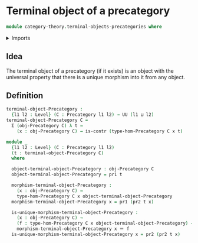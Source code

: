 # Terminal object of a precategory

```agda
module category-theory.terminal-objects-precategories where
```

<details><summary>Imports</summary>

```agda
open import category-theory.precategories

open import foundation.contractible-types
open import foundation.dependent-pair-types
open import foundation.universe-levels

open import foundation-core.identity-types
```

</details>

## Idea

The terminal object of a precategory (if it exists) is an object with the
universal property that there is a unique morphism into it from any object.

## Definition

```agda
terminal-object-Precategory :
  {l1 l2 : Level} (C : Precategory l1 l2) → UU (l1 ⊔ l2)
terminal-object-Precategory C =
  Σ (obj-Precategory C) λ t →
    (x : obj-Precategory C) → is-contr (type-hom-Precategory C x t)

module _
  {l1 l2 : Level} (C : Precategory l1 l2)
  (t : terminal-object-Precategory C)
  where

  object-terminal-object-Precategory : obj-Precategory C
  object-terminal-object-Precategory = pr1 t

  morphism-terminal-object-Precategory :
    (x : obj-Precategory C) →
    type-hom-Precategory C x object-terminal-object-Precategory
  morphism-terminal-object-Precategory x = pr1 (pr2 t x)

  is-unique-morphism-terminal-object-Precategory :
    (x : obj-Precategory C) →
    (f : type-hom-Precategory C x object-terminal-object-Precategory) →
    morphism-terminal-object-Precategory x ＝ f
  is-unique-morphism-terminal-object-Precategory x = pr2 (pr2 t x)
```

